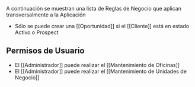 
A continuación se muestran una lista de Reglas de Negocio que aplican transversalmente a la Aplicación

- Sólo se puede crear una [[Oportunidad]] si el [[Cliente]] está en estado Activo o Prospect


## Permisos de Usuario
- El [[Administrador]] puede realizar el [[Mantenimiento de Oficinas]]
- El [[Administrador]] puede realizar el [[Mantenimiento de Unidades de Negocio]]
